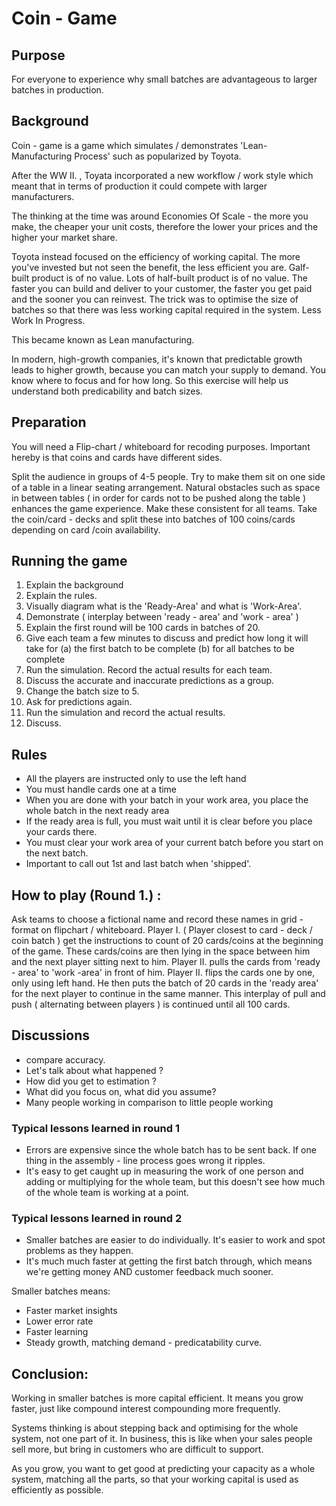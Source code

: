 # Coin - Game 

## Purpose
For everyone to experience why small batches are advantageous to larger batches in production.

## Background
Coin - game is a game which simulates / demonstrates 'Lean-Manufacturing Process' such as popularized by Toyota. 

After the WW II. , Toyata incorporated a new workflow / work style which meant that in terms of production it could compete with larger manufacturers.  

The thinking at the time was around Economies Of Scale - the more you make, the cheaper your unit costs, therefore the lower your prices and the higher your market share.

Toyota instead focused on the efficiency of working capital.  The more you've invested but not seen the benefit, the less efficient you are.  Galf-built product is of no value.  Lots of half-built product is of no value.  The faster you can build and deliver to your customer, the faster you get paid and the sooner you can reinvest.  The trick was to optimise the size of batches so that there was less working capital required in the system.  Less Work In Progress.

This became known as Lean manufacturing.

In modern, high-growth companies, it's known that predictable growth leads to higher growth, because you can match your supply to demand.  You know where to focus and for how long.  So this exercise will help us understand both predicability and batch sizes.

## Preparation 

You will need a Flip-chart / whiteboard for recoding purposes. 
Important hereby is that coins and cards have different sides. 

Split the audience in groups of 4-5 people.
Try to make them sit on one side of a table in a linear seating arrangement. 
Natural obstacles such as space in between tables ( in order for cards not to be pushed along the table ) enhances the game experience. Make these consistent for all teams.
Take the coin/card - decks and split these into batches of 100 coins/cards depending on card /coin availability.  

## Running the game

1. Explain the background 
1. Explain the rules. 
1. Visually diagram what is the 'Ready-Area'  and what is 'Work-Area'.
1. Demonstrate ( interplay between 'ready - area'  and 'work - area' )
1. Explain the first round will be 100 cards in batches of 20.
1. Give each team a few minutes to discuss and predict how long it will take for (a) the first batch to be complete (b) for all batches to be complete
1. Run the simulation.  Record the actual results for each team.
1. Discuss the accurate and inaccurate predictions as a group.  
1. Change the batch size to 5.
1. Ask for predictions again.
1. Run the simulation and record the actual results.
1. Discuss.


## Rules
* All the players are instructed only to use the left hand
* You must handle cards one at a time
* When you are done with your batch in your work area, you place the whole batch in the next ready area
* If the ready area is full, you must wait until it is clear before you place your cards there.  
* You must clear your work area of your current batch before you start on the next batch.
* Important to call out 1st and last batch when 'shipped'. 

## How to play (Round 1.) : 

Ask teams to choose a fictional name and record these names in grid - format on flipchart / whiteboard. 
Player I. ( Player closest to card - deck / coin batch ) get the instructions to count of 20 cards/coins at the beginning of the game. These cards/coins are then lying in the space between him and the next player sitting next to him. Player II. pulls the cards from 'ready - area' to 'work -area' in front of him. 
Player II. flips the cards one by one, only using left hand. He then puts the batch of 20 cards in the 'ready area' for the next player to continue in the same manner. This interplay of pull and push ( alternating between players ) is continued until all 100 cards. 



## Discussions
* compare accuracy.
* Let's talk about what happened ?
* How did you get to estimation ?
* What did you focus on, what did you assume?
* Many people working in comparison to little people working

### Typical lessons learned in round 1
* Errors are expensive since the whole batch has to be sent back. If one thing in the assembly - line process goes wrong it ripples.
* It's easy to get caught up in measuring the work of one person and adding or multiplying for the whole team, but this doesn't see how much of the whole team is working at a point.
 
### Typical lessons learned in round 2
* Smaller batches are easier to do individually. It's easier to work and spot problems as they happen.
* It's much much faster at getting the first batch through, which means we're getting money AND customer feedback much sooner.

Smaller batches means:

* Faster market insights 
* Lower error rate 
* Faster learning
* Steady growth, matching demand - predicatability curve. 
 
## Conclusion:
Working in smaller batches is more capital efficient.  It means you grow faster, just like compound interest compounding more frequently.

Systems thinking is about stepping back and optimising for the whole system, not one part of it.  In business, this is like when your sales people sell more, but bring in customers who are difficult to support.

As you grow, you want to get good at predicting your capacity as a whole system, matching all the parts, so that your working capital is used as efficiently as possible.


